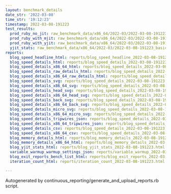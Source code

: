 ```yaml
---
layout: benchmark_details
date_str: '2022-03-08'
time_str: '19:12:23'
timestamp: 2022-03-08-191223
test_results:
  prod_ruby_no_jit: raw_benchmark_data/x86_64/2022-03/2022-03-08-191223_basic_benchmark_prod_ruby_no_jit.json
  prod_ruby_with_mjit: raw_benchmark_data/x86_64/2022-03/2022-03-08-191223_basic_benchmark_prod_ruby_with_mjit.json
  prod_ruby_with_yjit: raw_benchmark_data/x86_64/2022-03/2022-03-08-191223_basic_benchmark_prod_ruby_with_yjit.json
  yjit_stats: raw_benchmark_data/x86_64/2022-03/2022-03-08-191223_basic_benchmark_yjit_stats.json
reports:
  blog_speed_headline_html: reports/blog_speed_headline_2022-03-08-191223.html
  blog_speed_details_html: reports/blog_speed_details_2022-03-08-191223.html
  blog_speed_details_x86_64_html: reports/blog_speed_details_2022-03-08-191223.x86_64.html
  blog_speed_details_raw_details_html: reports/blog_speed_details_2022-03-08-191223.raw_details.html
  blog_speed_details_x86_64_raw_details_html: reports/blog_speed_details_2022-03-08-191223.x86_64.raw_details.html
  blog_speed_details_svg: reports/blog_speed_details_2022-03-08-191223.svg
  blog_speed_details_x86_64_svg: reports/blog_speed_details_2022-03-08-191223.x86_64.svg
  blog_speed_details_head_svg: reports/blog_speed_details_2022-03-08-191223.head.svg
  blog_speed_details_x86_64_head_svg: reports/blog_speed_details_2022-03-08-191223.x86_64.head.svg
  blog_speed_details_back_svg: reports/blog_speed_details_2022-03-08-191223.back.svg
  blog_speed_details_x86_64_back_svg: reports/blog_speed_details_2022-03-08-191223.x86_64.back.svg
  blog_speed_details_micro_svg: reports/blog_speed_details_2022-03-08-191223.micro.svg
  blog_speed_details_x86_64_micro_svg: reports/blog_speed_details_2022-03-08-191223.x86_64.micro.svg
  blog_speed_details_tripwires_json: reports/blog_speed_details_2022-03-08-191223.tripwires.json
  blog_speed_details_x86_64_tripwires_json: reports/blog_speed_details_2022-03-08-191223.x86_64.tripwires.json
  blog_speed_details_csv: reports/blog_speed_details_2022-03-08-191223.csv
  blog_speed_details_x86_64_csv: reports/blog_speed_details_2022-03-08-191223.x86_64.csv
  blog_memory_details_html: reports/blog_memory_details_2022-03-08-191223.html
  blog_memory_details_x86_64_html: reports/blog_memory_details_2022-03-08-191223.x86_64.html
  blog_yjit_stats_html: reports/blog_yjit_stats_2022-03-08-191223.html
  variable_warmup_warmup_settings_json: reports/variable_warmup_2022-03-08-191223.warmup_settings.json
  blog_exit_reports_bench_list_html: reports/blog_exit_reports_2022-03-08-191223.bench_list.html
  iteration_count_html: reports/iteration_count_2022-03-08-191223.html

---
```

Autogenerated by continuous_reporting/generate_and_upload_reports.rb script.
